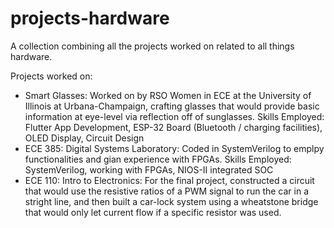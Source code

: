 # projects-hardware

A collection combining all the projects worked on related to all things hardware. 

Projects worked on: 

- Smart Glasses: Worked on by RSO Women in ECE at the University of Illinois at Urbana-Champaign, crafting glasses that would provide basic information at eye-level via reflection off of sunglasses. 
  Skills Employed: Flutter App Development, ESP-32 Board (Bluetooth / charging facilities), OLED Display, Circuit Design
- ECE 385: Digital Systems Laboratory: Coded in SystemVerilog to emplpy functionalities and gian experience with FPGAs.
  Skills Employed: SystemVerilog, working with FPGAs, NIOS-II integrated SOC
- ECE 110: Intro to Electronics: For the final project, constructed a circuit that would use the resistive ratios of a PWM signal to run the car in a stright line, and then built a car-lock system using a wheatstone bridge that would only let current flow if a specific resistor was used.
 
